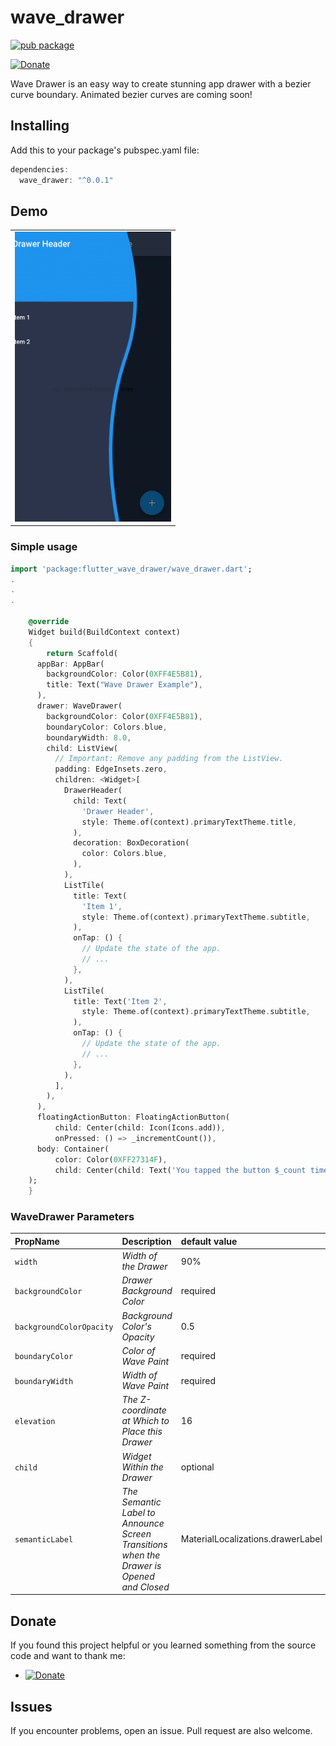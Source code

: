 # wave_drawer
[![pub package](https://img.shields.io/badge/pub-0.5.5-orange.svg)](https://pub.dartlang.org/packages/wave_drawer)

[![Donate](https://img.shields.io/badge/Donate-PayPal-green.svg)](https://www.paypal.me/calamity210)


Wave Drawer is an easy way to create stunning app drawer with a bezier curve boundary. Animated bezier curves are coming soon!

## Installing
Add this to your package's pubspec.yaml file:
```dart
dependencies:
  wave_drawer: "^0.0.1"
```
## Demo
<div align="center">
  <table><tr>
 <td style="text-align:center">
  <img width="250px"  src="https://github.com/aayanraja210/wave_drawer/raw/master/assets/img/example5.1.gif?" />
 </td>
 </tr></table>
</div>


### Simple usage
```dart
import 'package:flutter_wave_drawer/wave_drawer.dart';
.
.
.
   
    @override
    Widget build(BuildContext context)
    {
        return Scaffold(
      appBar: AppBar(
        backgroundColor: Color(0XFF4E5B81),
        title: Text("Wave Drawer Example"),
      ),
      drawer: WaveDrawer(
        backgroundColor: Color(0XFF4E5B81),
        boundaryColor: Colors.blue,
        boundaryWidth: 8.0,
        child: ListView(
          // Important: Remove any padding from the ListView.
          padding: EdgeInsets.zero,
          children: <Widget>[
            DrawerHeader(
              child: Text(
                'Drawer Header',
                style: Theme.of(context).primaryTextTheme.title,
              ),
              decoration: BoxDecoration(
                color: Colors.blue,
              ),
            ),
            ListTile(
              title: Text(
                'Item 1',
                style: Theme.of(context).primaryTextTheme.subtitle,
              ),
              onTap: () {
                // Update the state of the app.
                // ...
              },
            ),
            ListTile(
              title: Text('Item 2',
                style: Theme.of(context).primaryTextTheme.subtitle,
              ),
              onTap: () {
                // Update the state of the app.
                // ...
              },
            ),
          ],
        ),
      ),
      floatingActionButton: FloatingActionButton(
          child: Center(child: Icon(Icons.add)),
          onPressed: () => _incrementCount()),
      body: Container(
          color: Color(0XFF27314F),
          child: Center(child: Text('You tapped the button $_count times'))),
    );
    }

```

### WaveDrawer Parameters
|PropName|Description|default value|
|:-------|:----------|:------------|
|`width`|*Width of the Drawer*|90%|
|`backgroundColor`|*Drawer Background Color*|required|
|`backgroundColorOpacity`|*Background Color's Opacity*|0.5|
|`boundaryColor`|*Color of Wave Paint*|required|
|`boundaryWidth`|*Width of Wave Paint*|required|
|`elevation`|*The Z-coordinate at Which to Place this Drawer*|16|
|`child`|*Widget Within the Drawer*|optional|
|`semanticLabel`|*The Semantic Label to Announce Screen Transitions when the Drawer is Opened and Closed*|MaterialLocalizations.drawerLabel|

## Donate
If you found this project helpful or you learned something from the source code and want to thank me: 
- [![Donate](https://img.shields.io/badge/Donate-PayPal-green.svg)](https://www.paypal.me/calamity210)

## Issues
If you encounter problems, open an issue. Pull request are also welcome.